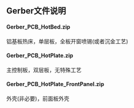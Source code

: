 ## Gerber文件说明

#### Gerber_PCB_HotBed.zip

铝基板热床，单层板，全板开窗喷锡(或者沉金工艺)

#### Gerber_PCB_HotPlate.zip

主控制板，双层板，无特殊工艺

#### Gerber_PCB_HotPlate_FrontPanel.zip

外壳(非必要)，前面板外壳